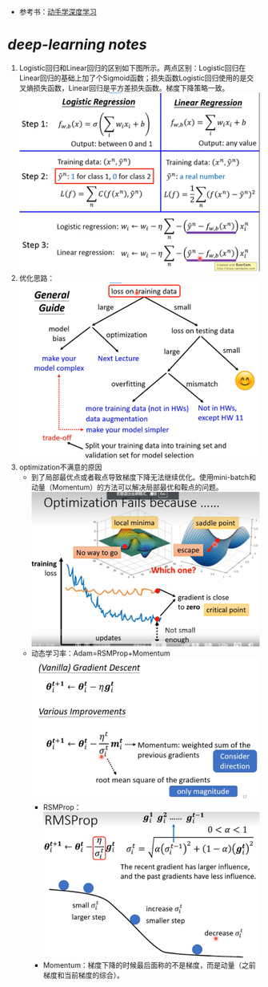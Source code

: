 * 参考书：[动手学深度学习](https://zh-v2.d2l.ai/)

# _deep-learning notes_

1. Logistic回归和Linear回归的区别如下图所示。两点区别：Logistic回归在Linear回归的基础上加了个Sigmoid函数；损失函数Logistic回归使用的是交叉熵损失函数，Linear回归是平方差损失函数。梯度下降策略一致。
   ![logistic.png](images/logistic.png)
2. 优化思路：
   ![optim.png](images/optim.png)
3. optimization不满意的原因
   * 到了局部最优点或者鞍点导致梯度下降无法继续优化。使用mini-batch和动量（Momentum）的方法可以解决局部最优和鞍点的问题。
   ![optim1.png](images/optim1.png)
   * 动态学习率：Adam=RSMProp+Momentum
   ![optim2.png](images/optim2.png)
      + RSMProp：![optim3.png](images/optim3.png)
      + Momentum：梯度下降的时候最后面称的不是梯度，而是动量（之前梯度和当前梯度的综合）。
   